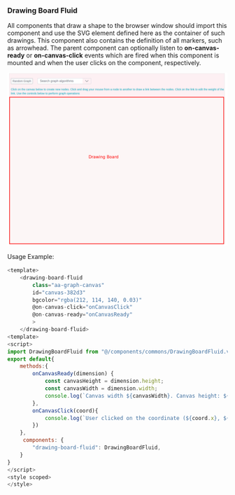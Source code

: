 ### Drawing Board Fluid

All components that draw a shape to the browser window should import this component and use the SVG element defined here as the container
of such drawings. This component also contains the definition of all markers, such as arrowhead. The parent component can optionally listen to **on-canvas-ready** or **on-canvas-click** events which are fired when this component is mounted and when the user clicks on the component, respectively.

![](docs/readme/resources/DrawingBoardFluid.png)

Usage Example:

```js static
<template>
    <drawing-board-fluid
        class="aa-graph-canvas"
        id="canvas-382d3"
        bgcolor="rgba(212, 114, 140, 0.03)"
        @on-canvas-click="onCanvasClick"
        @on-canvas-ready="onCanvasReady"
        >
    </drawing-board-fluid>
<template>
<script>
import DrawingBoardFluid from "@/components/commons/DrawingBoardFluid.vue";
export default{
    methods:{
        onCanvasReady(dimension) {
            const canvasHeight = dimension.height;
            const canvasWidth = dimension.width;
            console.log(`Canvas width ${canvasWidth}. Canvas height: ${canvasHeight}`);
        },
        onCanvasClick(coord){
            console.log(`User clicked on the coordinate (${coord.x}, ${coord.y})`);
        })
    },
     components: {
        "drawing-board-fluid": DrawingBoardFluid,
    }
}
</script>
<style scoped>
</style>
```
